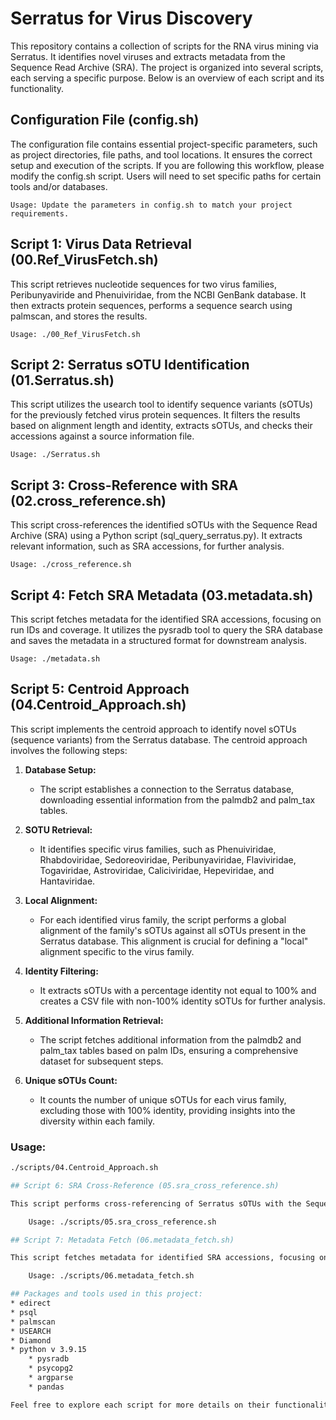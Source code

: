 # Serratus for Virus Discovery
This repository contains a collection of scripts for the RNA virus mining via Serratus. It identifies novel viruses and extracts metadata from the Sequence Read Archive (SRA). The project is organized into several scripts, each serving a specific purpose. Below is an overview of each script and its functionality.

## Configuration File (config.sh)

The configuration file contains essential project-specific parameters, such as project directories, file paths, and tool locations. It ensures the correct setup and execution of the scripts. If you are following this workflow, please modify the config.sh script. Users will need to set specific paths for certain tools and/or databases.

    Usage: Update the parameters in config.sh to match your project requirements.

## Script 1: Virus Data Retrieval (00.Ref_VirusFetch.sh)

This script retrieves nucleotide sequences for two virus families, Peribunyaviride and Phenuiviridae, from the NCBI GenBank database. It then extracts protein sequences, performs a sequence search using palmscan, and stores the results.

    Usage: ./00_Ref_VirusFetch.sh

## Script 2: Serratus sOTU Identification (01.Serratus.sh)

This script utilizes the usearch tool to identify sequence variants (sOTUs) for the previously fetched virus protein sequences. It filters the results based on alignment length and identity, extracts sOTUs, and checks their accessions against a source information file.

    Usage: ./Serratus.sh

## Script 3: Cross-Reference with SRA (02.cross_reference.sh)

This script cross-references the identified sOTUs with the Sequence Read Archive (SRA) using a Python script (sql_query_serratus.py). It extracts relevant information, such as SRA accessions, for further analysis.

    Usage: ./cross_reference.sh

## Script 4: Fetch SRA Metadata (03.metadata.sh)

This script fetches metadata for the identified SRA accessions, focusing on run IDs and coverage. It utilizes the pysradb tool to query the SRA database and saves the metadata in a structured format for downstream analysis.

    Usage: ./metadata.sh

## Script 5: Centroid Approach (04.Centroid_Approach.sh)

This script implements the centroid approach to identify novel sOTUs (sequence variants) from the Serratus database. The centroid approach involves the following steps:

1. **Database Setup:**
   - The script establishes a connection to the Serratus database, downloading essential information from the palmdb2 and palm_tax tables.

2. **SOTU Retrieval:**
   - It identifies specific virus families, such as Phenuiviridae, Rhabdoviridae, Sedoreoviridae, Peribunyaviridae, Flaviviridae, Togaviridae, Astroviridae, Caliciviridae, Hepeviridae, and Hantaviridae.

3. **Local Alignment:**
   - For each identified virus family, the script performs a global alignment of the family's sOTUs against all sOTUs present in the Serratus database. This alignment is crucial for defining a "local" alignment specific to the virus family.

4. **Identity Filtering:**
   - It extracts sOTUs with a percentage identity not equal to 100% and creates a CSV file with non-100% identity sOTUs for further analysis.

5. **Additional Information Retrieval:**
   - The script fetches additional information from the palmdb2 and palm_tax tables based on palm IDs, ensuring a comprehensive dataset for subsequent steps.

6. **Unique sOTUs Count:**
   - It counts the number of unique sOTUs for each virus family, excluding those with 100% identity, providing insights into the diversity within each family.

### Usage:
```bash
./scripts/04.Centroid_Approach.sh

## Script 6: SRA Cross-Reference (05.sra_cross_reference.sh)

This script performs cross-referencing of Serratus sOTUs with the Sequence Read Archive (SRA) using information from unique CSV files. It extracts relevant SRA accessions for further analysis.

    Usage: ./scripts/05.sra_cross_reference.sh

## Script 7: Metadata Fetch (06.metadata_fetch.sh)

This script fetches metadata for identified SRA accessions, focusing on run IDs and coverage. It utilizes the pysradb tool to query the SRA database and saves the metadata in a structured format for downstream analysis.

    Usage: ./scripts/06.metadata_fetch.sh

## Packages and tools used in this project: 
* edirect
* psql
* palmscan
* USEARCH
* Diamond
* python v 3.9.15
    * pysradb
    * psycopg2
    * argparse
    * pandas

Feel free to explore each script for more details on their functionalities and adjust the configuration file according to your project specifications. If you encounter any issues or have questions, please raise an issue on the project page. 

